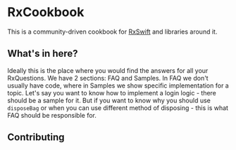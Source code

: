 RxCookbook
==========

This is a community-driven cookbook for
[RxSwift](https://github.com/ReactiveX/RxSwift) and libraries around it.

## What's in here?
Ideally this is the place where you would find the answers for all your
RxQuestions. We have 2 sections: FAQ and Samples. In FAQ we don't usually have
code, where in Samples we show specific implementation for a topic. Let's say
you want to know how to implement a login logic - there should be a sample for
it. But if you want to know why you should use `disposeBag` or when you can use
different method of disposing - this is what FAQ should be responsible for.

## Contributing
